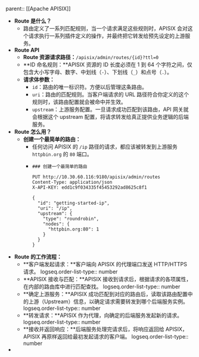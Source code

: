 parent:: [[Apache APISIX]]

- **Route 是什么？**
	- 路由定义了一系列匹配规则，当一个请求满足这些规则时，APISIX 会对这个请求执行一系列插件定义的操作，并最终把它转发给预先设定的上游服务。
- **Route API**
	- **Route 资源请求路径：**`/apisix/admin/routes/{id}?ttl=0`
	- **ID 命名规则：**APISIX 资源的 ID 长度必须在 1 到 64 个字符之间，仅包含大小写字母、数字、中划线（`-`）、下划线（`_`）和点号（`.`）。
	- **请求体参数：**
		- `id`：路由的唯一标识符。方便以后管理这条路由。
		- `uri`：路由的匹配规则。当客户端请求的 URL 路径符合你定义的这个规则时，该路由配置就会被命中并生效。
		- `upstream`：上游服务配置。一旦请求成功匹配到该路由，API 网关就会根据这个 upstream 配置，将请求转发给真正提供业务逻辑的后端服务。
- **Route 怎么用？**
	- **创建一个最简单的路由：**
		- 任何访问 APISIX 的 `/ip` 路径的请求，都应该被转发到上游服务 `httpbin.org` 的 `80` 端口。
		- ```http
		  ### 创建一个最简单的路由
		  
		  PUT http://10.30.60.116:9180/apisix/admin/routes
		  Content-Type: application/json
		  X-API-KEY: edd1c9f034335f45453292ad8625c8f1
		  
		  {
		    "id": "getting-started-ip",
		    "uri": "/ip",
		    "upstream": {
		      "type": "roundrobin",
		      "nodes": {
		        "httpbin.org:80": 1
		      }
		    }
		  }
		  ```
- **Route 的工作流程：**
	- **客户端发起请求：**客户端向 APISIX 的代理端口发送 HTTP/HTTPS 请求。
	  logseq.order-list-type:: number
	- **APISIX 接收与匹配：**APISIX 接收到请求后，根据请求的各项属性，在内部的路由库中进行匹配查找。
	  logseq.order-list-type:: number
	- **确定上游服务：**APISIX 成功匹配到对应的路由后，读取该路由配置中的上游（Upstream）信息，以确定请求需要转发到哪个后端服务实例。
	  logseq.order-list-type:: number
	- **转发请求：**APISIX 作为代理，向确定的后端服务发起新的请求。
	  logseq.order-list-type:: number
	- **接收并返回响应：**后端服务处理完请求后，将响应返回给 APISIX，APISIX 再原样返回给最初发起请求的客户端。
	  logseq.order-list-type:: number
-